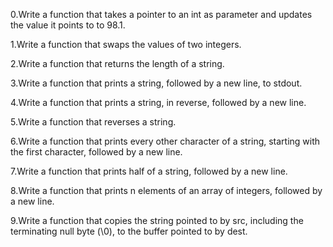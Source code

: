 0.Write a function that takes a pointer to an int as parameter and updates the value it points to to 98.1. 

1.Write a function that swaps the values of two integers.

2.Write a function that returns the length of a string.

3.Write a function that prints a string, followed by a new line, to stdout.

4.Write a function that prints a string, in reverse, followed by a new line.

5.Write a function that reverses a string.

6.Write a function that prints every other character of a string, starting with the first character, followed by a new line.

7.Write a function that prints half of a string, followed by a new line.

8.Write a function that prints n elements of an array of integers, followed by a new line.

9.Write a function that copies the string pointed to by src, including the terminating null byte (\0), to the buffer pointed to by dest.

